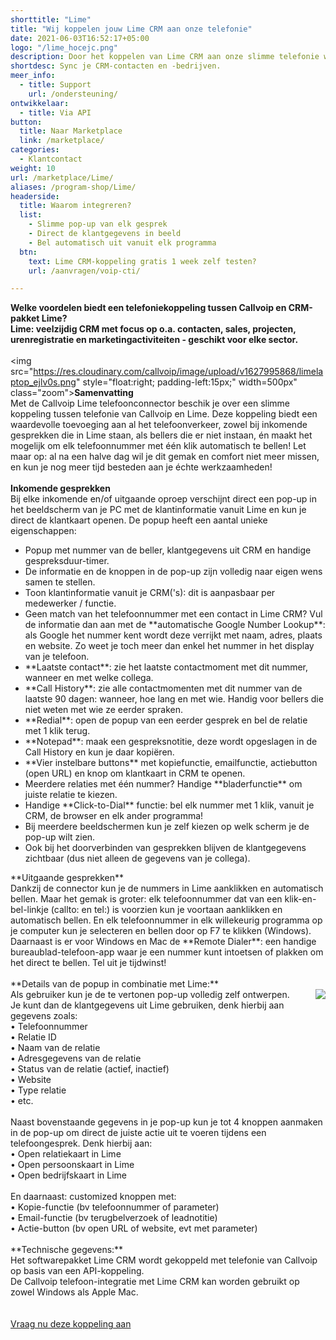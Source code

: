 ```yaml
---
shorttitle: "Lime"
title: "Wij koppelen jouw Lime CRM aan onze telefonie"
date: 2021-06-03T16:52:17+05:00
logo: "/lime_hocejc.png"
description: Door het koppelen van Lime CRM aan onze slimme telefonie werk je een stuk efficienter.
shortdesc: Sync je CRM-contacten en -bedrijven.
meer_info:
  - title: Support
    url: /ondersteuning/
ontwikkelaar:
  - title: Via API
button:
  title: Naar Marketplace
  link: /marketplace/
categories:
  - Klantcontact
weight: 10
url: /marketplace/Lime/
aliases: /program-shop/Lime/
headerside:
  title: Waarom integreren?
  list:
    - Slimme pop-up van elk gesprek
    - Direct de klantgegevens in beeld
    - Bel automatisch uit vanuit elk programma
  btn:
    text: Lime CRM-koppeling gratis 1 week zelf testen?
    url: /aanvragen/voip-cti/

---
```


**Welke voordelen biedt een telefoniekoppeling tussen Callvoip en CRM-pakket Lime?<br>
Lime: veelzijdig CRM met focus op o.a. contacten, sales, projecten, urenregistratie en marketingactiviteiten - geschikt voor elke sector.**<br> 
<br>
<img src="https://res.cloudinary.com/callvoip/image/upload/v1627995868/limelaptop_ejlv0s.png" style="float:right; padding-left:15px;" width=500px" class="zoom">**Samenvatting**<br>
Met de Callvoip Lime telefoonconnector beschik je over een slimme koppeling tussen telefonie van Callvoip en Lime. Deze koppeling biedt een waardevolle toevoeging aan al het telefoonverkeer, zowel bij inkomende gesprekken die in Lime staan, als bellers die er niet instaan, én maakt het mogelijk om elk telefoonnummer met één klik automatisch te bellen! Let maar op: al na een halve dag wil je dit gemak en comfort niet meer missen, en kun je nog meer tijd besteden aan je échte werkzaamheden!<br>
<br>
**Inkomende gesprekken**<br>
Bij elke inkomende en/of uitgaande oproep verschijnt direct een pop-up in het beeldscherm van je PC met de klantinformatie vanuit Lime en kun je direct de klantkaart openen. De popup heeft een aantal unieke eigenschappen: <br>
<div class="usp-list">
<ul>
<li>Popup met nummer van de beller, klantgegevens uit CRM en handige gespreksduur-timer.</li>
<li>De informatie en de knoppen in de pop-up zijn volledig naar eigen wens samen te stellen.</li>
<li>Toon klantinformatie vanuit je CRM('s): dit is aanpasbaar per medewerker / functie. </li>
<li>Geen match van het telefoonnummer met een contact in Lime CRM? Vul de informatie dan aan met de **automatische Google Number Lookup**: als Google het nummer kent wordt deze verrijkt met naam, adres, plaats en website. Zo weet je toch meer dan enkel het nummer in het display van je telefoon.</li>
<li>**Laatste contact**: zie het laatste contactmoment met dit nummer, wanneer en met welke collega.</li>
<li>**Call History**: zie alle contactmomenten met dit nummer van de laatste 90 dagen: wanneer, hoe lang en met wie. Handig voor bellers die niet weten met wie ze eerder spraken.</li>
<li>**Redial**: open de popup van een eerder gesprek en bel de relatie met 1 klik terug.</li>
<li>**Notepad**: maak een gespreksnotitie, deze wordt opgeslagen in de Call History en kun je daar kopiëren.</li>
<li>**Vier instelbare buttons** met kopiefunctie, emailfunctie, actiebutton (open URL) en knop om klantkaart in CRM te openen.</li>
<li>Meerdere relaties met één nummer? Handige **bladerfunctie** om juiste relatie te kiezen. </li>
<li>Handige **Click-to-Dial** functie: bel elk nummer met 1 klik, vanuit je CRM, de browser en elk ander programma!</li>
<li>Bij meerdere beeldschermen kun je zelf kiezen op welk scherm je de pop-up wilt zien.</li>
<li>Ook bij het doorverbinden van gesprekken blijven de klantgegevens zichtbaar (dus niet alleen de gegevens van je collega).</li>
</ul>
</div>
**Uitgaande gesprekken**<br>
Dankzij de connector kun je de nummers in Lime aanklikken en automatisch bellen. Maar het gemak is groter: elk telefoonnummer dat van een klik-en-bel-linkje (callto: en tel:) is voorzien kun je voortaan aanklikken en automatisch bellen. En elk telefoonnummer in elk willekeurig programma op je computer kun je selecteren en bellen door op F7 te klikken (Windows). <br>
Daarnaast is er voor Windows en Mac de **Remote Dialer**: een handige bureaublad-telefoon-app waar je een nummer kunt intoetsen of plakken om het direct te bellen. Tel uit je tijdwinst! <br>
<br>
**Details van de popup in combinatie met Lime:**<br>
<img src="https://res.cloudinary.com/callvoip/image/upload/popup_crm_jmr7fc.png" style="float:right">
Als gebruiker kun je de te vertonen pop-up volledig zelf ontwerpen. <br>
Je kunt dan de klantgegevens uit Lime gebruiken, denk hierbij aan gegevens zoals: <br>
• Telefoonnummer<br>
• Relatie ID<br>
• Naam van de relatie<br>
• Adresgegevens van de relatie<br>
• Status van de relatie (actief, inactief)<br>
• Website<br>
• Type relatie<br>
• etc. <br>
<br>
Naast bovenstaande gegevens in je pop-up kun je tot 4 knoppen aanmaken in de pop-up om direct de juiste actie uit te voeren tijdens een telefoongesprek. Denk hierbij aan:<br>
• Open relatiekaart in Lime<br>
• Open persoonskaart in Lime<br>
• Open bedrijfskaart in Lime<br>
<br>
En daarnaast: customized knoppen met: <br>
• Kopie-functie (bv telefoonnummer of parameter)<br>
• Email-functie (bv terugbelverzoek of leadnotitie)<br>
• Actie-button (bv open URL of website, evt met parameter) <br>
<br>
**Technische gegevens:**<br>
Het softwarepakket Lime CRM wordt gekoppeld met telefonie van Callvoip op basis van een API-koppeling.<br>
De Callvoip telefoon-integratie met Lime CRM kan worden gebruikt op zowel Windows als Apple Mac.<br> 
<br><br><a href="/aanvragen/voip-cti/" class="button">Vraag nu deze koppeling aan</a>
